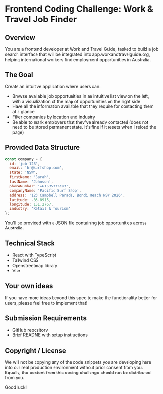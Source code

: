 # Frontend Coding Challenge: Work & Travel Job Finder

## Overview
You are a frontend developer at Work and Travel Guide, tasked to build a job search interface that will be integrated into app.workandtravelguide.org, helping international workers find employment opportunities in Australia.

## The Goal
Create an intuitive application where users can:
- Browse available job opportunities in an intuitive list view on the left, with a visualization of the map of opportunities on the right side
- Have all the information available that they require for contacting them at a glance
- Filter companies by location and industry
- Be able to mark employers that they've already contacted (does not need to be stored permanent state. It's fine if it resets when I reload the page)

## Provided Data Structure
```javascript
const company = {
  id: 'job-123',
  email: 'hr@surfshop.com',
  state: 'NSW',
  firstName: 'Sarah',
  lastName: 'Johnson',
  phoneNumber: '+61535373443',
  companyName: 'Pacific Surf Shop',
  address: '123 Campbell Parade, Bondi Beach NSW 2026',
  latitude: -33.8915,
  longitude: 151.2767,
  industry: 'Retail & Tourism'
};
```

You'll be provided with a JSON file containing job opportunities across Australia.

## Technical Stack
- React with TypeScript
- Tailwind CSS
- Openstreetmap library
- Vite

## Your own ideas
If you have more ideas beyond this spec to make the functionality better for users, please feel free to implement that!

## Submission Requirements
- GitHub repository
- Brief README with setup instructions

## Copyright / License
We will not be copying any of the code snippets you are developing here into our real production environment without prior consent from you.
Equally, the content from this coding challenge should not be distributed from you.

Good luck!